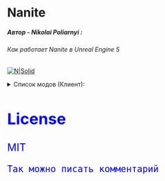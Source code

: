 # Nanite

##### Автор - Nikolai Poliarnyi :
###### *Как работает Nanite в Unreal Engine 5*
[![N|Solid](https://opengameart.org/sites/default/files/forum-attachments/Shark1.png)](https://www.youtube.com/watch?v=ltUzX1IR9JI&ab_channel=NikolaiPoliarnyi)

<details>
<summary>Список модов (Клиент):</summary>

<font color=Blue size=5>Я синий </ font>

| Кино | Игры |
| ------ | ------ |
| Offline | Realtime 1/60 |
| GitHub | [plugins/github/README.md][PlGh] |
| Google Drive | [plugins/googledrive/README.md][PlGd] |
| OneDrive | [plugins/onedrive/README.md][PlOd] |
| Medium | [plugins/medium/README.md][PlMe] |
| Google Analytics | [plugins/googleanalytics/README.md][PlGa] |

</details>

## License

MIT

[//]: # (These are reference links used in the body of this note and get stripped out when the markdown processor does its job. There is no need to format nicely because it shouldn't be seen. Thanks SO - http://stackoverflow.com/questions/4823468/store-comments-in-markdown-syntax)

    Так можно писать комментарий
